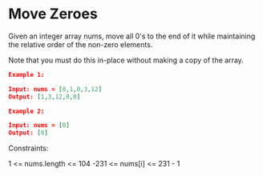 # Move Zeroes

Given an integer array nums, move all 0's to the end of it while maintaining the relative order of the non-zero elements.

Note that you must do this in-place without making a copy of the array.

```json
Example 1:

Input: nums = [0,1,0,3,12]
Output: [1,3,12,0,0]
```

```json
Example 2:

Input: nums = [0]
Output: [0]
```

Constraints:

1 <= nums.length <= 104
-231 <= nums[i] <= 231 - 1
